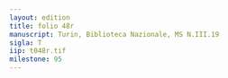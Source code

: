```yaml
---
layout: edition
title: folio 48r
manuscript: Turin, Biblioteca Nazionale, MS N.III.19
sigla: T
iip: t048r.tif
milestone: 95
---
```

